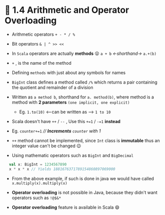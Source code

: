 # 📝 1.4 Arithmetic and Operator Overloading

*  Arithmetic operators  `+ - * / %`

*  Bit operators  `& | ^ >> <<`

*  In `Scala` operators are actually **methods** 😮
 `a + b` *<-shorthand->* `a.+(b)`

* `+` , is the name of the method

* Defining `methods` with just about any symbols for names

* `BigInt` class defines a method called `/%` which returns a pair containing the quotient and remainder of a division

* Written as `a method b`, shorthand for `a. method(b)`, where method is a method with **2 parameters** `(one implicit, one explicit)`
  * Eg. `1.to(10)` <--can be written as --> `1 to 10`


*  Scala doesn't have `++` / `--` , Use this `+=1` / `-=1` **instead**

  * Eg. `counter+=1` *// **Increments** `counter` with 1*


*  `++` method cannot be implemented, since `Int` class is **immutable** thus an integer value can't be changed 😉

*  Using mathematic operators such as `BigInt` and `BigDecimal`

```scala
  val x: BigInt = 1234567890
  x * x * x // Yields 1881676371789154860897069000
```
*  From the above example, if such is done in java we would have called `x.multiply(x).multiply(x)`

*  **Operator overloading** is not possible in Java, because they didn't want operators such as `!@$&*`

*  **Operator overloading** feature is available in Scala 😄
